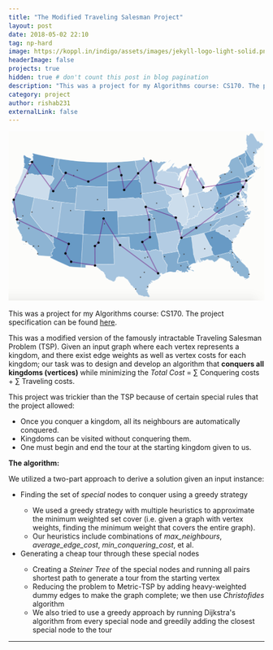 ```yaml
---
title: "The Modified Traveling Salesman Project"
layout: post
date: 2018-05-02 22:10
tag: np-hard
image: https://koppl.in/indigo/assets/images/jekyll-logo-light-solid.png
headerImage: false
projects: true
hidden: true # don't count this post in blog pagination
description: "This was a project for my Algorithms course: CS170. The project specification can be found [here](../assets/cs170-spec.pdf)."
category: project
author: rishab231
externalLink: false
---
```


![The Modified Traveling Salesman Problem](../assets/images/map.png)

This was a project for my Algorithms course: CS170. The project specification can be found [here](../assets/cs170-spec.pdf).

This was a modified version of the famously intractable Traveling Salesman Problem (TSP). Given an input graph where each vertex represents a kingdom, and there exist edge weights as well as vertex costs for each kingdom; our task was to design and develop an algorithm that <b>conquers all kingdoms (vertices)</b> while minimizing the <i>Total Cost</i> = ∑ Conquering costs + ∑ Traveling costs.

This project was trickier than the TSP because of certain special rules that the project allowed:
- Once you conquer a kingdom, all its neighbours are automatically conquered.
- Kingdoms can be visited without conquering them.
- One must begin and end the tour at the starting kingdom given to us.


<b>The algorithm:</b>

We utilized a two-part approach to derive a solution given an input instance:
<ul>
	<li>Finding the set of <i>special</i> nodes to conquer using a greedy strategy</li>
	<ul>
	<li>We used a greedy strategy with multiple heuristics to approximate the minimum weighted set cover (i.e. given a graph with vertex weights, finding the minimum weight that covers the entire graph).</li>
	<li>Our heuristics include combinations of <i>max_neighbours</i>, <i>average_edge_cost</i>, <i>min_conquering_cost</i>, et al.</li>
	</ul>
	<li>Generating a cheap tour through these special nodes</li>
	<ul>
		<li>Creating a <i>Steiner Tree</i> of the special nodes and running all pairs shortest path to generate a tour from the starting vertex</li>
		<li>Reducing the problem to Metric-TSP by adding heavy-weighted dummy edges to make the graph complete; we then use <i>Christofides</i> algorithm</li>
		<li>We also tried to use a greedy approach by running Dijkstra's algorithm from every special node and greedily adding the closest special node to the tour</li>
	</ul>
</ul>
	
---